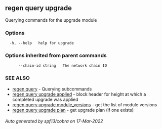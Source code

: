 ## regen query upgrade

Querying commands for the upgrade module

### Options

```
  -h, --help   help for upgrade
```

### Options inherited from parent commands

```
      --chain-id string   The network chain ID
```

### SEE ALSO

* [regen query](regen_query.md)	 - Querying subcommands
* [regen query upgrade applied](regen_query_upgrade_applied.md)	 - block header for height at which a completed upgrade was applied
* [regen query upgrade module_versions](regen_query_upgrade_module_versions.md)	 - get the list of module versions
* [regen query upgrade plan](regen_query_upgrade_plan.md)	 - get upgrade plan (if one exists)

###### Auto generated by spf13/cobra on 17-Mar-2022
